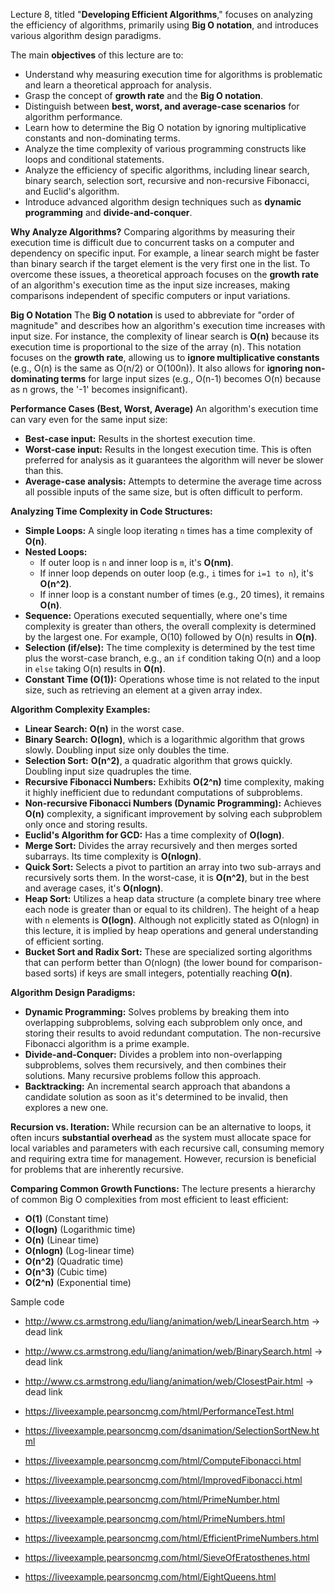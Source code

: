 Lecture 8, titled "**Developing Efficient Algorithms**," focuses on analyzing the efficiency of algorithms, primarily using **Big O notation**, and introduces various algorithm design paradigms.

The main **objectives** of this lecture are to:
*   Understand why measuring execution time for algorithms is problematic and learn a theoretical approach for analysis.
*   Grasp the concept of **growth rate** and the **Big O notation**.
*   Distinguish between **best, worst, and average-case scenarios** for algorithm performance.
*   Learn how to determine the Big O notation by ignoring multiplicative constants and non-dominating terms.
*   Analyze the time complexity of various programming constructs like loops and conditional statements.
*   Analyze the efficiency of specific algorithms, including linear search, binary search, selection sort, recursive and non-recursive Fibonacci, and Euclid's algorithm.
*   Introduce advanced algorithm design techniques such as **dynamic programming** and **divide-and-conquer**.

**Why Analyze Algorithms?**
Comparing algorithms by measuring their execution time is difficult due to concurrent tasks on a computer and dependency on specific input. For example, a linear search might be faster than binary search if the target element is the very first one in the list. To overcome these issues, a theoretical approach focuses on the **growth rate** of an algorithm's execution time as the input size increases, making comparisons independent of specific computers or input variations.

**Big O Notation**
The **Big O notation** is used to abbreviate for "order of magnitude" and describes how an algorithm's execution time increases with input size. For instance, the complexity of linear search is **O(n)** because its execution time is proportional to the size of the array (n). This notation focuses on the **growth rate**, allowing us to **ignore multiplicative constants** (e.g., O(n) is the same as O(n/2) or O(100n)). It also allows for **ignoring non-dominating terms** for large input sizes (e.g., O(n-1) becomes O(n) because as n grows, the '-1' becomes insignificant).

**Performance Cases (Best, Worst, Average)**
An algorithm's execution time can vary even for the same input size:
*   **Best-case input:** Results in the shortest execution time.
*   **Worst-case input:** Results in the longest execution time. This is often preferred for analysis as it guarantees the algorithm will never be slower than this.
*   **Average-case analysis:** Attempts to determine the average time across all possible inputs of the same size, but is often difficult to perform.

**Analyzing Time Complexity in Code Structures:**
*   **Simple Loops:** A single loop iterating `n` times has a time complexity of **O(n)**.
*   **Nested Loops:**
    *   If outer loop is `n` and inner loop is `m`, it's **O(nm)**.
    *   If inner loop depends on outer loop (e.g., `i` times for `i=1 to n`), it's **O(n^2)**.
    *   If inner loop is a constant number of times (e.g., 20 times), it remains **O(n)**.
*   **Sequence:** Operations executed sequentially, where one's time complexity is greater than others, the overall complexity is determined by the largest one. For example, O(10) followed by O(n) results in **O(n)**.
*   **Selection (if/else):** The time complexity is determined by the test time plus the worst-case branch, e.g., an `if` condition taking O(n) and a loop in `else` taking O(n) results in **O(n)**.
*   **Constant Time (O(1)):** Operations whose time is not related to the input size, such as retrieving an element at a given array index.

**Algorithm Complexity Examples:**
*   **Linear Search:** **O(n)** in the worst case.
*   **Binary Search:** **O(logn)**, which is a logarithmic algorithm that grows slowly. Doubling input size only doubles the time.
*   **Selection Sort:** **O(n^2)**, a quadratic algorithm that grows quickly. Doubling input size quadruples the time.
*   **Recursive Fibonacci Numbers:** Exhibits **O(2^n)** time complexity, making it highly inefficient due to redundant computations of subproblems.
*   **Non-recursive Fibonacci Numbers (Dynamic Programming):** Achieves **O(n)** complexity, a significant improvement by solving each subproblem only once and storing results.
*   **Euclid's Algorithm for GCD:** Has a time complexity of **O(logn)**.
*   **Merge Sort:** Divides the array recursively and then merges sorted subarrays. Its time complexity is **O(nlogn)**.
*   **Quick Sort:** Selects a pivot to partition an array into two sub-arrays and recursively sorts them. In the worst-case, it is **O(n^2)**, but in the best and average cases, it's **O(nlogn)**.
*   **Heap Sort:** Utilizes a heap data structure (a complete binary tree where each node is greater than or equal to its children). The height of a heap with `n` elements is **O(logn)**. Although not explicitly stated as O(nlogn) in this lecture, it is implied by heap operations and general understanding of efficient sorting.
*   **Bucket Sort and Radix Sort:** These are specialized sorting algorithms that can perform better than O(nlogn) (the lower bound for comparison-based sorts) if keys are small integers, potentially reaching **O(n)**.

**Algorithm Design Paradigms:**
*   **Dynamic Programming:** Solves problems by breaking them into overlapping subproblems, solving each subproblem only once, and storing their results to avoid redundant computation. The non-recursive Fibonacci algorithm is a prime example.
*   **Divide-and-Conquer:** Divides a problem into non-overlapping subproblems, solves them recursively, and then combines their solutions. Many recursive problems follow this approach.
*   **Backtracking:** An incremental search approach that abandons a candidate solution as soon as it's determined to be invalid, then explores a new one.

**Recursion vs. Iteration:**
While recursion can be an alternative to loops, it often incurs **substantial overhead** as the system must allocate space for local variables and parameters with each recursive call, consuming memory and requiring extra time for management. However, recursion is beneficial for problems that are inherently recursive.

**Comparing Common Growth Functions:**
The lecture presents a hierarchy of common Big O complexities from most efficient to least efficient:
*   **O(1)** (Constant time)
*   **O(logn)** (Logarithmic time)
*   **O(n)** (Linear time)
*   **O(nlogn)** (Log-linear time)
*   **O(n^2)** (Quadratic time)
*   **O(n^3)** (Cubic time)
*   **O(2^n)** (Exponential time)

Sample code 

- http://www.cs.armstrong.edu/liang/animation/web/LinearSearch.htm -> dead link 
- http://www.cs.armstrong.edu/liang/animation/web/BinarySearch.html -> dead link
- http://www.cs.armstrong.edu/liang/animation/web/ClosestPair.html -> dead link


- https://liveexample.pearsoncmg.com/html/PerformanceTest.html
- https://liveexample.pearsoncmg.com/dsanimation/SelectionSortNew.html
- https://liveexample.pearsoncmg.com/html/ComputeFibonacci.html
- https://liveexample.pearsoncmg.com/html/ImprovedFibonacci.html
- https://liveexample.pearsoncmg.com/html/PrimeNumber.html
- https://liveexample.pearsoncmg.com/html/PrimeNumbers.html
- https://liveexample.pearsoncmg.com/html/EfficientPrimeNumbers.html
- https://liveexample.pearsoncmg.com/html/SieveOfEratosthenes.html
- https://liveexample.pearsoncmg.com/html/EightQueens.html